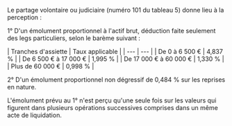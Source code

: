 Le partage volontaire ou judiciaire (numéro 101 du tableau 5) donne lieu à la perception :

1° D'un émolument proportionnel à l'actif brut, déduction faite seulement des legs particuliers, selon le barème suivant :

| Tranches d'assiette |
Taux applicable |
| --- | --- |
|
De 0 à 6 500 € |
4,837 % |
|
De 6 500 € à 17 000 € |
1,995 % |
|
De 17 000 € à 60 000 € |
1,330 % |
|
Plus de 60 000 € |
0,998 % |

2° D'un émolument proportionnel non dégressif de 0,484 % sur les reprises en nature.

L'émolument prévu au 1° n'est perçu qu'une seule fois sur les valeurs qui figurent dans plusieurs opérations successives comprises dans un même acte de liquidation.
